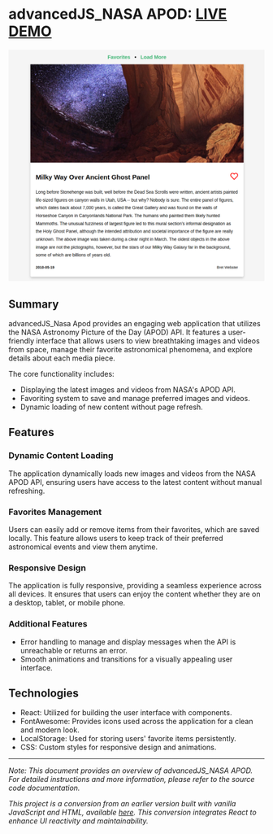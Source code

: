 # advancedJS_NASA APOD: [LIVE DEMO](https://shcoobz.github.io/advancedJS_nasa-apod/)

![advancedJS_nasa-apod](public/img/advancedJS_nasa-apod.png)

## Summary

advancedJS_Nasa Apod provides an engaging web application that utilizes the NASA Astronomy Picture of the Day (APOD) API. It features a user-friendly interface that allows users to view breathtaking images and videos from space, manage their favorite astronomical phenomena, and explore details about each media piece.

The core functionality includes:

- Displaying the latest images and videos from NASA's APOD API.
- Favoriting system to save and manage preferred images and videos.
- Dynamic loading of new content without page refresh.

## Features

### Dynamic Content Loading

The application dynamically loads new images and videos from the NASA APOD API, ensuring users have access to the latest content without manual refreshing.

### Favorites Management

Users can easily add or remove items from their favorites, which are saved locally. This feature allows users to keep track of their preferred astronomical events and view them anytime.

### Responsive Design

The application is fully responsive, providing a seamless experience across all devices. It ensures that users can enjoy the content whether they are on a desktop, tablet, or mobile phone.

### Additional Features

- Error handling to manage and display messages when the API is unreachable or returns an error.
- Smooth animations and transitions for a visually appealing user interface.

## Technologies

- React: Utilized for building the user interface with components.
- FontAwesome: Provides icons used across the application for a clean and modern look.
- LocalStorage: Used for storing users' favorite items persistently.
- CSS: Custom styles for responsive design and animations.

---

_Note: This document provides an overview of advancedJS_NASA APOD. For detailed instructions and more information, please refer to the source code documentation._

_This project is a conversion from an earlier version built with vanilla JavaScript and HTML, available [here](https://github.com/Shcoobz/basicJS_nasa-apod/). This conversion integrates React to enhance UI reactivity and maintainability._
